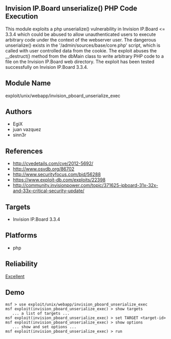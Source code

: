## Invision IP.Board unserialize() PHP Code Execution

This module exploits a php unserialize() vulnerability in 
Invision IP.Board <= 3.3.4 which could be abused to allow 
unauthenticated users to execute arbitrary code under the 
context of the webserver user. The dangerous unserialize() 
exists in the '/admin/sources/base/core.php' script, which 
is called with user controlled data from the cookie. The 
exploit abuses the __destruct() method from the dbMain class 
to write arbitrary PHP code to a file on the Invision 
IP.Board web directory. The exploit has been tested 
successfully on Invision IP.Board 3.3.4.


## Module Name
exploit/unix/webapp/invision_pboard_unserialize_exec

## Authors
* EgiX
* juan vazquez
* sinn3r


## References
* http://cvedetails.com/cve/2012-5692/
* http://www.osvdb.org/86702
* http://www.securityfocus.com/bid/56288
* https://www.exploit-db.com/exploits/22398
* http://community.invisionpower.com/topic/371625-ipboard-31x-32x-and-33x-critical-security-update/



## Targets
* Invision IP.Board 3.3.4


## Platforms
* php

## Reliability
[Excellent](https://github.com/rapid7/metasploit-framework/wiki/Exploit-Ranking)

## Demo

```
msf > use exploit/unix/webapp/invision_pboard_unserialize_exec
msf exploit(invision_pboard_unserialize_exec) > show targets
   ... a list of targets ...
msf exploit(invision_pboard_unserialize_exec) > set TARGET <target-id>
msf exploit(invision_pboard_unserialize_exec) > show options
   ... show and set options ...
msf exploit(invision_pboard_unserialize_exec) > run
```
    
    